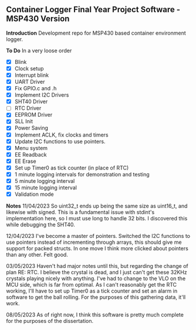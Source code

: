 ## **Container Logger Final Year Project Software - MSP430 Version**

**Introduction**
Development repo for MSP430 based container environment logger.

**To Do**
In a very loose order
 - [x] Blink
 - [x] Clock setup
 - [x] Interrupt blink
 - [x] UART Driver
 - [X] Fix GPIO.c and .h
 - [X] Implement I2C Drivers
 - [X] SHT40 Driver
 - [ ] RTC Driver
 - [X] EEPROM Driver
 - [X] SLL Init
 - [X] Power Saving
 - [X] Implement ACLK, fix clocks and timers
 - [X] Update I2C functions to use pointers.
 - [X] Menu system
 - [X] EE Readback
 - [X] EE Erase
 - [X] Set up Timer0 as tick counter (in place of RTC)
 - [X] 1 minute logging intervals for demonstration and testing
 - [X] 5 minute logging interval
 - [X] 15 minute logging interval
 - [X] Validation mode

**Notes**
11/04/2023 So uint32_t ends up being the same size as uint16_t, and likewise with signed. This is a fundamental issue with stdint's implementation here, so I must use long to handle 32 bits. I discovered this while debugging the SHT40.

12/04/2023 I've become a master of pointers. Switched the I2C functions to use pointers instead of incrementing through arrays, this should give me support for packed structs. In one move I think more clicked about pointers than any other. Felt good.

03/05/2023 Haven't had major notes until this, but regarding the change of plan RE: RTC. I believe the crystal is dead, and I just can't get these 32KHz crystals playing nicely with anything. I've had to change to the VLO on the MCU side, which is far from optimal. As I can't reasonably get the RTC working, I'll have to set up Timer0 as a tick counter and set an alarm in software to get the ball rolling. For the purposes of this gathering data, it'll work.

08/05/2023 As of right now, I think this software is pretty much complete for the purposes of the dissertation.